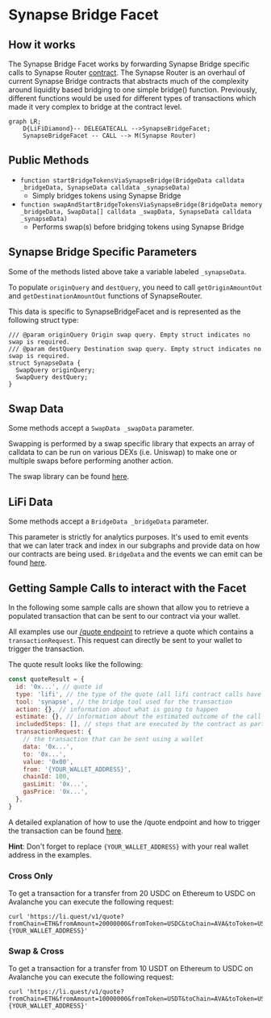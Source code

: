 # Synapse Bridge Facet

## How it works

The Synapse Bridge Facet works by forwarding Synapse Bridge specific calls to Synapse Router [contract](https://github.com/synapsecns/synapse-contracts/blob/db6ee6736ea43a8f0698ae78c90229a27fadc759/contracts/bridge/router/SynapseRouter.sol). The Synapse Router is an overhaul of current Synapse Bridge contracts that abstracts much of the complexity around liquidity based bridging to one simple bridge() function. Previously, different functions would be used for different types of transactions which made it very complex to bridge at the contract level.

```mermaid
graph LR;
    D{LiFiDiamond}-- DELEGATECALL -->SynapseBridgeFacet;
    SynapseBridgeFacet -- CALL --> M(Synapse Router)
```

## Public Methods

- `function startBridgeTokensViaSynapseBridge(BridgeData calldata _bridgeData, SynapseData calldata _synapseData)`
  - Simply bridges tokens using Synapse Bridge
- `function swapAndStartBridgeTokensViaSynapseBridge(BridgeData memory _bridgeData, SwapData[] calldata _swapData, SynapseData calldata _synapseData)`
  - Performs swap(s) before bridging tokens using Synapse Bridge

## Synapse Bridge Specific Parameters

Some of the methods listed above take a variable labeled `_synapseData`.

To populate `originQuery` and `destQuery`, you need to call `getOriginAmountOut` and `getDestinationAmountOut` functions of SynapseRouter.

This data is specific to SynapseBridgeFacet and is represented as the following struct type:

```solidity
/// @param originQuery Origin swap query. Empty struct indicates no swap is required.
/// @param destQuery Destination swap query. Empty struct indicates no swap is required.
struct SynapseData {
  SwapQuery originQuery;
  SwapQuery destQuery;
}
```

## Swap Data

Some methods accept a `SwapData _swapData` parameter.

Swapping is performed by a swap specific library that expects an array of calldata to can be run on various DEXs (i.e. Uniswap) to make one or multiple swaps before performing another action.

The swap library can be found [here](../src/Libraries/LibSwap.sol).

## LiFi Data

Some methods accept a `BridgeData _bridgeData` parameter.

This parameter is strictly for analytics purposes. It's used to emit events that we can later track and index in our subgraphs and provide data on how our contracts are being used. `BridgeData` and the events we can emit can be found [here](../src/Interfaces/ILiFi.sol).

## Getting Sample Calls to interact with the Facet

In the following some sample calls are shown that allow you to retrieve a populated transaction that can be sent to our contract via your wallet.

All examples use our [/quote endpoint](https://apidocs.li.finance/reference/get_quote-1) to retrieve a quote which contains a `transactionRequest`. This request can directly be sent to your wallet to trigger the transaction.

The quote result looks like the following:

```javascript
const quoteResult = {
  id: '0x...', // quote id
  type: 'lifi', // the type of the quote (all lifi contract calls have the type "lifi")
  tool: 'synapse', // the bridge tool used for the transaction
  action: {}, // information about what is going to happen
  estimate: {}, // information about the estimated outcome of the call
  includedSteps: [], // steps that are executed by the contract as part of this transaction, e.g. a swap step and a cross step
  transactionRequest: {
    // the transaction that can be sent using a wallet
    data: '0x...',
    to: '0x...',
    value: '0x00',
    from: '{YOUR_WALLET_ADDRESS}',
    chainId: 100,
    gasLimit: '0x...',
    gasPrice: '0x...',
  },
}
```

A detailed explanation of how to use the /quote endpoint and how to trigger the transaction can be found [here](https://apidocs.li.finance/reference/how-to-transfer-tokens).

**Hint**: Don't forget to replace `{YOUR_WALLET_ADDRESS}` with your real wallet address in the examples.

### Cross Only

To get a transaction for a transfer from 20 USDC on Ethereum to USDC on Avalanche you can execute the following request:

```shell
curl 'https://li.quest/v1/quote?fromChain=ETH&fromAmount=20000000&fromToken=USDC&toChain=AVA&toToken=USDC&slippage=0.03&allowBridges=synapse&fromAddress={YOUR_WALLET_ADDRESS}'
```

### Swap & Cross

To get a transaction for a transfer from 10 USDT on Ethereum to USDC on Avalanche you can execute the following request:

```shell
curl 'https://li.quest/v1/quote?fromChain=ETH&fromAmount=10000000&fromToken=USDT&toChain=AVA&toToken=USDC&slippage=0.03&allowBridges=synapse&fromAddress={YOUR_WALLET_ADDRESS}'
```
